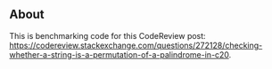 ## About

This is benchmarking code for this CodeReview post: https://codereview.stackexchange.com/questions/272128/checking-whether-a-string-is-a-permutation-of-a-palindrome-in-c20.